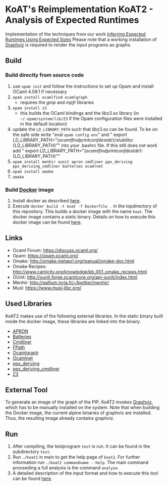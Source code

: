 # KoAT's Reimplementation KoAT2 - Analysis of Expected Runtimes
Implementation of the techniques from our work [Inferring Expected Runtimes Using Expected Sizes](https://aprove-developers.github.io/ExpectedUpperBounds/)
Please note that a working installation of [Graphviz](https://www.graphviz.org/) is required to render the input programs as graphs.

## Build

### Build directly from source code

1. use `opam init` and follow the instructions to set up Opam and install OCaml 4.09.1 if necessary
2. `opam install ocamlfind ocamlgraph`
    * requires the _gmp_ and _mpfr_ libraries
3. `opam install z3`
    * this builds the OCaml bindings and the _libz3.so_ library (in `~/.opam/system/lib/Z3` if the Opam configuration files were installed in the default location)
4. update the `LD_LIBRARY_PATH` such that _libz3.so_ can be found. To be on the safe side write "eval `opam config env`" and "
export LD_LIBRARY_PATH="$(ocamlfind printconf destdir)/stublibs:${LD_LIBRARY_PATH}"" into your .bashrc file. If this still does not work add "
export LD_LIBRARY_PATH="$(ocamlfind printconf destdir):${LD_LIBRARY_PATH}""
5. `opam install menhir ounit apron cmdliner ppx_deriving ppx_deriving_cmdliner batteries ocamlnet`
6. `opam install omake`
7. `omake`

### Build [Docker](https://www.docker.com/) image

1. Install docker as described [here](https://docs.docker.com/engine/install/).
2. Execute `docker build -t koat -f Dockerfile .` in the topdirectory of this repository. This builds a docker image with the name `koat`. The docker image contains a static binary. Details on how to execute this docker image can be found [here](https://aprove-developers.github.io/ExpectedUpperBounds/).

## Links

- Ocaml Forum: https://discuss.ocaml.org/
- Opam: https://opam.ocaml.org/
- Omake: http://omake.metaprl.org/manual/omake-doc.html
- Omake Recipes: http://www.camlcity.org/knowledge/kb_001_omake_recipes.html
- OUnit: http://ounit.forge.ocamlcore.org/api-ounit/index.html
- Menhir: http://gallium.inria.fr/~fpottier/menhir/
- Musl: https://www.musl-libc.org/

## Used Libraries
KoAT2 makes use of the following external libraries. In the static binary built inside the docker image, these libraries are linked into the binary.

- [APRON](<https://antoinemine.github.io/Apron/doc/>)
- [Batteries](<http://ocaml-batteries-team.github.io/batteries-included/hdoc2/>)
- [Cmdliner](<http://erratique.ch/software/cmdliner/doc/Cmdliner>)
- [FPath](<https://erratique.ch/software/fpath>)
- [Ocamlgraph](<http://ocamlgraph.lri.fr/doc/>)
- [Ocamlnet](http://projects.camlcity.org/projects/ocamlnet.html)
- [ppx_deriving](<https://github.com/ocaml-ppx/ppx_deriving>)
- [ppx_deriving_cmdliner](<https://github.com/hammerlab/ppx_deriving_cmdliner>)
- [Z3](https://github.com/Z3Prover/z3)

## External Tool
To generate an image of the graph of the PIP, KoAT2 invokes [Graphviz](https://graphviz.org/), which has to be manually installed on the system. Note that when building the Docker image, the current alpine binaries of graphviz are installed. Thus, the resulting image already contains graphviz. 

## Run

1. After compiling, the testprogram `test` is run. It can be found in the subdirectory `test`.
2. Run `./koat2` in main to get the help page of `koat2`. For further information run `./koat2 commandname --help`. The main command proceeding a full analysis is the command `analyse`.
3. A detailed description of the input format and how to execute this tool can be found [here](https://aprove-developers.github.io/ExpectedUpperBounds/).
